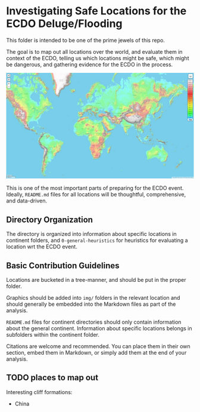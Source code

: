 # Investigating Safe Locations for the ECDO Deluge/Flooding

This folder is intended to be one of the prime jewels of this repo.

The goal is to map out all locations over the world, and evaluate them in context of the ECDO, telling us which locations might be safe, which might be dangerous, and gathering evidence for the ECDO in the process.

![world](0-general-heuristics/elevation/img/global-elevation.jpg "world")

This is one of the most important parts of preparing for the ECDO event. Ideally, `README.md` files for all locations will be thoughtful, comprehensive, and data-driven.

## Directory Organization

The directory is organized into information about specific locations in continent folders, and `0-general-heuristics` for heuristics for evaluating a location wrt the ECDO event.

## Basic Contribution Guidelines

Locations are bucketed in a tree-manner, and should be put in the proper folder.

Graphics should be added into `img/` folders in the relevant location and should generally be embedded into the Markdown files as part of the analysis.

`README.md` files for continent directories should only contain information about the general continent. Information about specific locations belongs in subfolders within the continent folder.

Citations are welcome and recommended. You can place them in their own section, embed them in Markdown, or simply add them at the end of your analysis.

## TODO places to map out

Interesting cliff formations:
- China
